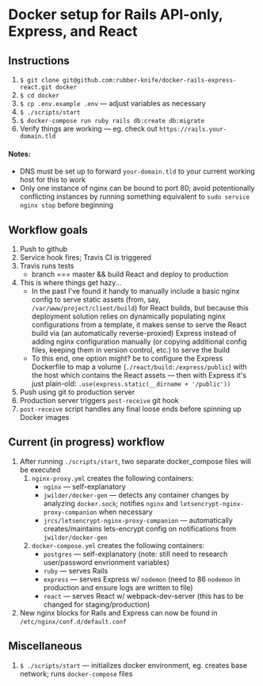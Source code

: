 # Docker setup for Rails API-only, Express, and React

## Instructions
1. `$ git clone git@github.com:rubber-knife/docker-rails-express-react.git docker`
2. `$ cd docker`
3. `$ cp .env.example .env` — adjust variables as necessary
3. `$ ./scripts/start`
5. `$ docker-compose run ruby rails db:create db:migrate`
6. Verify things are working — eg. check out `https://rails.your-domain.tld`

#### Notes:
- DNS must be set up to forward `your-domain.tld` to your current working host for this to work
- Only one instance of nginx can be bound to port 80; avoid potentionally conflicting instances by running something equivalent to `sudo service nginx stop` before beginning

## Workflow goals
1. Push to github
2. Service hook fires; Travis CI is triggered
3. Travis runs tests
    - branch === master && build React and deploy to production
4. This is where things get hazy...
    - In the past I've found it handy to manually include a basic nginx config to serve static assets (from, say, `/var/www/project/client/build`) for React builds, but because this deployment solution relies on dynamically populating nginx configurations from a template, it makes sense to serve the React build via (an automatically reverse-proxied) Express instead of adding nginx configuration manually (or copying additional config files, keeping them in version control, etc.) to serve the build
    - To this end, one option might? be to configure the Express Dockerfile to map a volume (`./react/build:/express/public`) with the host which contains the React assets — then with Express it's just plain-old: `.use(express.static(__dirname + '/public'))`
5. Push using git to production server
6. Production server triggers `post-receive` git hook
7. `post-receive` script handles any final loose ends before spinning up Docker images

## Current (in progress) workflow
1. After running `./scripts/start`, two separate docker_compose files will be executed
    1. `nginx-proxy.yml` creates the following containers:
        - `nginx` — self-explanatory
        - `jwilder/docker-gen` — detects any container changes by analyzing `docker.sock`; notifies `nginx` and `letsencrypt-nginx-proxy-companion` when necessary
        - `jrcs/letsencrypt-nginx-proxy-companion` — automatically creates/maintains lets-encrypt config on notifications from `jwilder/docker-gen`
    2. `docker-compose.yml` creates the following containers:
        - `postgres` — self-explanatory (note: still need to research user/password envrionment variables)
        - `ruby` — serves Rails
        - `express` — serves Express w/ `nodemon` (need to 86 `nodemon` in production and ensure logs are written to file)
        - `react` — serves React w/ webpack-dev-server (this has to be changed for staging/production)
2. New nginx blocks for Rails and Express can now be found in `/etc/nginx/conf.d/default.conf`

## Miscellaneous
1. `$ ./scripts/start` — initializes docker environment, eg. creates base network; runs `docker-compose` files
